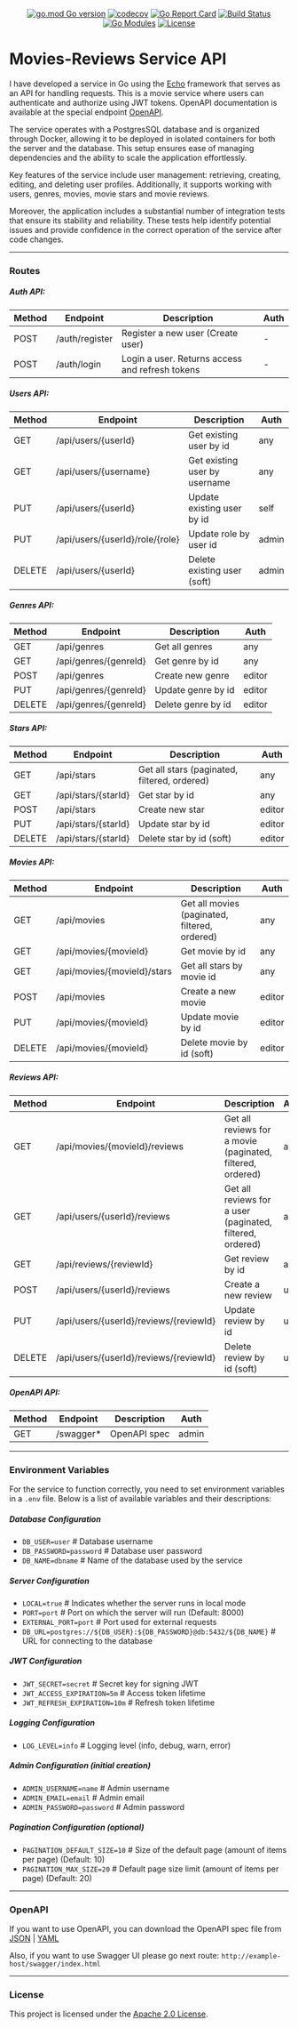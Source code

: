 <div align="center">

[![go.mod Go version](https://img.shields.io/badge/Go-v1.23.0-blue)](https://github.com/DavidMovas/Movies-Reviews)
[![codecov](https://codecov.io/gh/DavidMovas/Movies-Reviews/graph/badge.svg?token=RI6OY6VZC3)](https://codecov.io/gh/DavidMovas/Movies-Reviews)
[![Go Report Card](https://goreportcard.com/badge/github.com/DavidMovas/Movies-Reviews)](https://goreportcard.com/report/github.com/DavidMovas/Movies-Reviews)
[![Build Status](https://img.shields.io/badge/build-passing-brightgreen)](https://github.com/DavidMovas/Movies-Reviews)
[![Go Modules](https://img.shields.io/badge/go--modules-enabled-brightgreen)](https://blog.golang.org/using-go-modules)
[![License](https://img.shields.io/badge/license-Apache%20License%202.0-E91E63.svg?style=flat-square)](LICENSE)

</div>

# Movies-Reviews Service API

I have developed a service in Go using the [Echo](https://echo.labstack.com/) framework that serves as an API for handling requests. 
This is a movie service where users can authenticate and authorize using JWT tokens. 
OpenAPI documentation is available at the special endpoint [OpenAPI](#OpenAPI).

The service operates with a PostgresSQL database and is organized through Docker, allowing it to be deployed in isolated containers for both the server and the database. 
This setup ensures ease of managing dependencies and the ability to scale the application effortlessly.

Key features of the service include user management: retrieving, creating, editing, and deleting user profiles.
Additionally, it supports working with users, genres, movies, movie stars and movie reviews. 

Moreover, the application includes a substantial number of integration tests that ensure its stability and reliability. 
These tests help identify potential issues and provide confidence in the correct operation of the service after code changes.

------------------------------------------------------------------------------------------------
### Routes

##### Auth API:
| Method | Endpoint       | Description                                     | Auth |
|--------|----------------|-------------------------------------------------|------|
| POST   | /auth/register | Register a new user (Create user)               | -    |
| POST   | /auth/login    | Login a user. Returns access and refresh tokens | -    |

##### Users API:
| Method | Endpoint                        | Description                   | Auth  |
|--------|---------------------------------|-------------------------------|-------|
| GET    | /api/users/{userId}             | Get existing user by id       | any   |
| GET    | /api/users/{username}           | Get existing user by username | any   |
| PUT    | /api/users/{userId}             | Update existing user by id    | self  |
| PUT    | /api/users/{userId}/role/{role} | Update role by user id        | admin |
| DELETE | /api/users/{userId}             | Delete existing user (soft)   | admin |

##### Genres API:
| Method | Endpoint              | Description        | Auth   |
|--------|-----------------------|--------------------|--------|
| GET    | /api/genres           | Get all genres     | any    |
| GET    | /api/genres/{genreId} | Get genre by id    | any    |
| POST   | /api/genres           | Create new genre   | editor |
| PUT    | /api/genres/{genreId} | Update genre by id | editor |
| DELETE | /api/genres/{genreId} | Delete genre by id | editor |

##### Stars API:
| Method | Endpoint            | Description                                  | Auth   |
|--------|---------------------|----------------------------------------------|--------|
| GET    | /api/stars          | Get all stars (paginated, filtered, ordered) | any    |
| GET    | /api/stars/{starId} | Get star by id                               | any    |
| POST   | /api/stars          | Create new star                              | editor |
| PUT    | /api/stars/{starId} | Update star by id                            | editor |
| DELETE | /api/stars/{starId} | Delete star by id (soft)                     | editor |

##### Movies API:
| Method | Endpoint                    | Description                                   | Auth   | 
|--------|-----------------------------|-----------------------------------------------|--------|
| GET    | /api/movies                 | Get all movies (paginated, filtered, ordered) | any    |
| GET    | /api/movies/{movieId}       | Get movie by id                               | any    |
| GET    | /api/movies/{movieId}/stars | Get all stars by movie id                     | any    |
| POST   | /api/movies                 | Create a new movie                            | editor |
| PUT    | /api/movies/{movieId}       | Update movie by id                            | editor |
| DELETE | /api/movies/{movieId}       | Delete movie by id (soft)                     | editor |

##### Reviews API:
| Method | Endpoint                               | Description                                                | Auth |
|--------|----------------------------------------|------------------------------------------------------------|------|
| GET    | /api/movies/{movieId}/reviews          | Get all reviews for a movie (paginated, filtered, ordered) | any  |
| GET    | /api/users/{userId}/reviews            | Get all reviews for a user (paginated, filtered, ordered)  | any  |
| GET    | /api/reviews/{reviewId}                | Get review by id                                           | any  |
| POST   | /api/users/{userId}/reviews            | Create a new review                                        | user |
| PUT    | /api/users/{userId}/reviews/{reviewId} | Update review by id                                        | user |
| DELETE | /api/users/{userId}/reviews/{reviewId} | Delete review by id (soft)                                 | user |

##### OpenAPI API:
| Method | Endpoint  | Description  | Auth  |
|--------|-----------|--------------|-------|
| GET    | /swagger* | OpenAPI spec | admin |

------------------------------------------------------------------------------------------------
### Environment Variables

For the service to function correctly, you need to set environment variables in a `.env` file. Below is a list of available variables and their descriptions:
##### Database Configuration

- `DB_USER=user`  # Database username
- `DB_PASSWORD=password` # Database user password
- `DB_NAME=dbname` # Name of the database used by the service

##### Server Configuration

- `LOCAL=true` # Indicates whether the server runs in local mode
- `PORT=port` # Port on which the server will run (Default: 8000)
- `EXTERNAL_PORT=port` # Port used for external requests
- `DB_URL=postgres://${DB_USER}:${DB_PASSWORD}@db:5432/${DB_NAME}` # URL for connecting to the database

##### JWT Configuration

- `JWT_SECRET=secret` # Secret key for signing JWT
- `JWT_ACCESS_EXPIRATION=5m` # Access token lifetime
- `JWT_REFRESH_EXPIRATION=10m` # Refresh token lifetime

##### Logging Configuration

- `LOG_LEVEL=info` # Logging level (info, debug, warn, error)

##### Admin Configuration (initial creation)

- `ADMIN_USERNAME=name` # Admin username
- `ADMIN_EMAIL=email` # Admin email
- `ADMIN_PASSWORD=password` # Admin password

##### Pagination Configuration (optional)

- `PAGINATION_DEFAULT_SIZE=10` # Size of the default page (amount of items per page) (Default: 10) 
- `PAGINATION_MAX_SIZE=20` # Default page size limit (amount of items per page) (Default: 20)

------------------------------------------------------------------------------------------------
### OpenAPI

If you want to use OpenAPI, you can download the OpenAPI spec file from
[JSON](docs/swagger.json)
|
[YAML](docs/swagger.yaml)

Also, if you want to use Swagger UI please go next route: 
`http://example-host/swagger/index.html`

------------------------------------------------------------------------------------------------
### License

This project is licensed under the [Apache 2.0 License](LICENSE).
